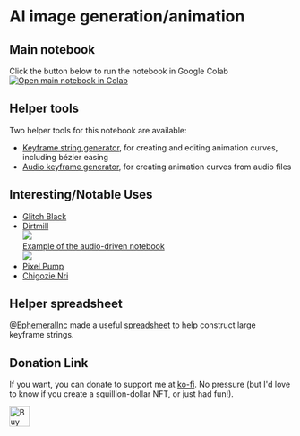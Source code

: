 <h1>AI image generation/animation</h1>
<h2>Main notebook</h2>
Click the button below to run the notebook in Google Colab<br />
<a href="https://colab.research.google.com/github/chigozienri/VQGAN-CLIP-animations/blob/main/VQGAN-CLIP-animations.ipynb">
<img src="https://colab.research.google.com/assets/colab-badge.svg"
     alt="Open main notebook in Colab"
/>
</a>

<h2>Helper tools</h2>
Two helper tools for this notebook are available:<br />
<ul>
<li><a href="https://keyframe-string-generator.glitch.me/">Keyframe string generator</a>, for creating and editing animation curves, including bézier easing</li>
<li><a href="https://audio-keyframe-generator.glitch.me/">Audio keyframe generator</a>, for creating animation curves from audio files</li>
</ul>


<h2>Interesting/Notable Uses</h2>
<ul>
     <li><a href="https://www.instagram.com/p/CVzEuB6lJjR/">Glitch Black</a></li>
     <li><a href="https://www.youtube.com/channel/UCToztRy9FSTIhEen_1x4FAw">Dirtmill</a><br /><a href="https://www.youtube.com/embed/ERpolsQ0MpE"><img src="https://img.youtube.com/vi/ERpolsQ0MpE/0.jpg" /></a><br /><a href="https://www.youtube.com/embed/S2FafOSZJi0">Example of the audio-driven notebook<br /><img src="https://img.youtube.com/vi/S2FafOSZJi0/0.jpg" /></a></li>
     <li><a href="https://twitter.com/i/status/1449777456353734667">Pixel Pump</a></li>
     <li><a href="https://twitter.com/chigozienri/status/1420886097316491266">Chigozie Nri</a></li>
     
</ul>

<h2>Helper spreadsheet</h2>
<a href="https://twitter.com/EphemeralInc">@EphemeralInc</a> made a useful <a href="https://docs.google.com/spreadsheets/d/1sJ0PMHUPIYkS7LSxhzTThEP7rZ5CFonz-dBxqe8F2uc/">spreadsheet</a> to help construct large keyframe strings.

<h2>Donation Link</h2>

If you want, you can donate to support me at <a href="https://ko-fi.com/chigozie">ko-fi</a>. No pressure (but I'd love to know if you create a squillion-dollar NFT, or just had fun!).

<a href='https://ko-fi.com/chigozie' target='_blank'><img height='36' style='border:0px;height:36px;' src='https://cdn.ko-fi.com/cdn/kofi2.png?v=3' border='0' alt='Buy Me a Coffee at ko-fi.com' /></a>
